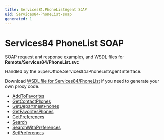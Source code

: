 ```yaml
---
title: Services84.PhoneListAgent SOAP
uid: Services84-PhoneList-soap
generated: 1
---
```


# Services84 PhoneList SOAP

SOAP request and response examples, and WSDL files for **Remote/Services84/PhoneList.svc**

Handled by the <see cref="T:SuperOffice.Services84.IPhoneListAgent">SuperOffice.Services84.IPhoneListAgent</see> interface.

Download [WSDL file for Services84/PhoneList](../Services84-PhoneList.md) if you need to generate your own proxy code.

* [AddToFavorites](AddToFavorites.md)
* [GetContactPhones](GetContactPhones.md)
* [GetDepartmentPhones](GetDepartmentPhones.md)
* [GetFavoritesPhones](GetFavoritesPhones.md)
* [GetPreferences](GetPreferences.md)
* [Search](Search.md)
* [SearchWithPreferences](SearchWithPreferences.md)
* [SetPreferences](SetPreferences.md)
